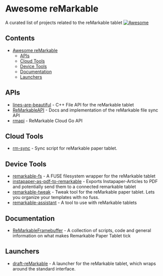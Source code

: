# Awesome reMarkable
A curated list of projects related to the reMarkable tablet [![Awesome](https://cdn.rawgit.com/sindresorhus/awesome/d7305f38d29fed78fa85652e3a63e154dd8e8829/media/badge.svg)](https://github.com/sindresorhus/awesome)

## Contents

- [Awesome reMarkable](#awesome-remarkable)
	- [APIs](#apis)
	- [Cloud Tools](#cloud-tools)
	- [Device Tools](#device-tools)
	- [Documentation](#documentation)
	- [Launchers](#launchers)

## APIs

- [lines-are-beautiful](https://github.com/ax3l/lines-are-beautiful) - C++ File API for the reMarkable tablet
- [ReMarkableAPI](https://github.com/splitbrain/ReMarkableAPI) - Docs and implementation of the reMarkable file sync API
- [rmapi](https://github.com/juruen/rmapi) - ReMarkable Cloud Go API

## Cloud Tools
- [rm-sync](https://github.com/simonschllng/rm-sync) - Sync script for reMarkable paper tablet.

## Device Tools
- [remarkable-fs](https://github.com/nick8325/remarkable-fs) - A FUSE filesystem wrapper for the reMarkable tablet
- [instapaper-as-pdf-to-remarkable](https://github.com/fabianmu/instapaper-as-pdf-to-remarkable) - Exports Instapaper-Articles to PDF and potentially send them to a connected remarkable tablet
- [remarkable-tweak](https://github.com/morngrar/remarkable-tweak) - Tweak tool for the reMarkable paper tablet. Lets you organize your templates with no fuss.
- [remarkable-assistant](https://github.com/richeymichael/remarkable-assistant) - A tool to use with reMarkable tablets

## Documentation
- [ReMarkableFramebuffer](https://github.com/canselcik/RemarkableFramebuffer) - A collection of scripts, code and general information on what makes Remarkable Paper Tablet tick

## Launchers
- [draft-reMarkable](https://github.com/dixonary/draft-reMarkable) - A launcher for the reMarkable tablet, which wraps around the standard interface.
